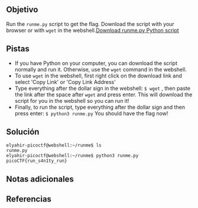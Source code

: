 ## Objetivo
Run the `runme.py` script to get the flag. Download the script with your browser or with `wget` in the webshell.[Download runme.py Python script](https://artifacts.picoctf.net/c/34/runme.py)

## Pistas
- If you have Python on your computer, you can download the script normally and run it. Otherwise, use the `wget` command in the webshell.
- To use `wget` in the webshell, first right click on the download link and select 'Copy Link' or 'Copy Link Address'
- Type everything after the dollar sign in the webshell: `$ wget` , then paste the link after the space after `wget` and press enter. This will download the script for you in the webshell so you can run it!
- Finally, to run the script, type everything after the dollar sign and then press enter: `$ python3 runme.py` You should have the flag now!

## Solución
```
elyahir-picoctf@webshell:~/runme$ ls
runme.py
elyahir-picoctf@webshell:~/runme$ python3 runme.py 
picoCTF{run_s4n1ty_run}
```

## Notas adicionales


## Referencias

